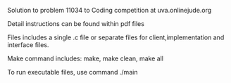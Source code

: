 Solution to problem 11034 to Coding competition at uva.onlinejude.org

Detail instructions can be found within pdf files

Files includes a single .c file or separate files for client,implementation and interface files.

Make command includes: make, make clean, make all

To run executable files, use command  ./main
